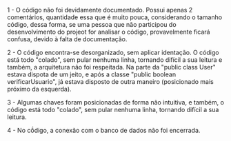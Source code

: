 1 - O código não foi devidamente documentado. Possui apenas 2 comentários, quantidade essa que é muito pouca, considerando o tamanho código, dessa forma, se uma pessoa que não participou do desenvolvimento do projeot for analisar o código, provavelmente ficará confusa, devido à falta de documentação.

2 - O código encontra-se desorganizado, sem aplicar identação. O código está todo "colado", sem  pular nenhuma linha, tornando difícil a sua leitura e também, a arquitetura não foi respeitada. Na parte da "public class User" estava dispota de um jeito, e após a classe "public boolean verificarUsuario", já estava disposto de outra maneiro (posicionado mais próximo da esquerda).

3 - Algumas chaves foram posicionadas de forma não intuitiva, e também, o código está todo "colado", sem  pular nenhuma linha, tornando difícil a sua leitura.

4 - No cṍdigo, a conexão com o banco de dados não foi encerrada.




